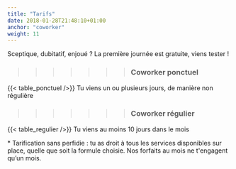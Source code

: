 ```yaml
---
title: "Tarifs"
date: 2018-01-28T21:48:10+01:00
anchor: "coworker"
weight: 11
---
```



Sceptique, dubitatif, enjoué ? La première journée est gratuite, viens tester !




>>>>>>>### Coworker ponctuel ###


{{< table_ponctuel />}}
Tu viens un ou plusieurs jours, de manière non régulière 

>>>>>>>### Coworker régulier ###


{{< table_regulier />}}
Tu viens au moins 10 jours dans le mois

\* Tarification sans perfidie : tu as droit à tous les services disponibles sur place, quelle que soit la formule choisie. Nos forfaits au mois ne t'engagent qu’un mois.
